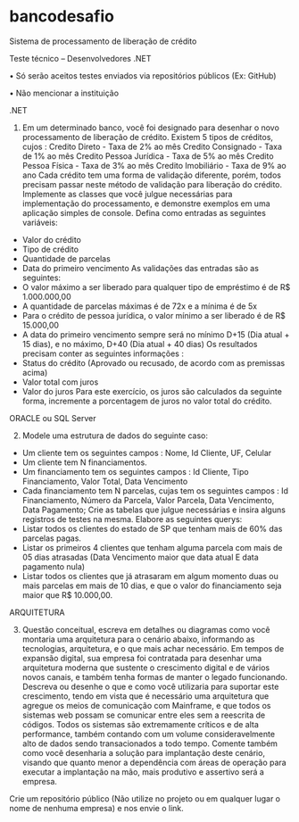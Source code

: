 # bancodesafio
Sistema de processamento de liberação de crédito


Teste técnico – Desenvolvedores .NET

• Só serão aceitos testes enviados via repositórios públicos (Ex: GitHub)

• Não mencionar a instituição

.NET

1. Em um determinado banco, você foi designado para desenhar o novo processamento de liberação
de crédito.
Existem 5 tipos de créditos, cujos :
Credito Direto - Taxa de 2% ao mês
Credito Consignado - Taxa de 1% ao mês
Credito Pessoa Jurídica - Taxa de 5% ao mês
Credito Pessoa Física - Taxa de 3% ao mês
Credito Imobiliário - Taxa de 9% ao ano
Cada crédito tem uma forma de validação diferente, porém, todos precisam passar neste método de
validação para liberação do crédito.
Implemente as classes que você julgue necessárias para implementação do processamento, e
demonstre exemplos em uma aplicação simples de console.
Defina como entradas as seguintes variáveis:
- Valor do crédito
- Tipo de crédito
- Quantidade de parcelas
- Data do primeiro vencimento
As validações das entradas são as seguintes:
- O valor máximo a ser liberado para qualquer tipo de empréstimo é de R$ 1.000.000,00
- A quantidade de parcelas máximas é de 72x e a mínima é de 5x
- Para o crédito de pessoa jurídica, o valor mínimo a ser liberado é de R$ 15.000,00
- A data do primeiro vencimento sempre será no mínimo D+15 (Dia atual + 15 dias), e no máximo,
D+40 (Dia atual + 40 dias)
Os resultados precisam conter as seguintes informações :
- Status do crédito (Aprovado ou recusado, de acordo com as premissas acima)
- Valor total com juros
- Valor do juros
Para este exercício, os juros são calculados da seguinte forma, incremente a porcentagem de juros
no valor total do crédito.

ORACLE ou SQL Server

2. Modele uma estrutura de dados do seguinte caso:
- Um cliente tem os seguintes campos : Nome, Id Cliente, UF, Celular
- Um cliente tem N financiamentos.
- Um financiamento tem os seguintes campos : Id Cliente, Tipo Financiamento, Valor Total, Data
Vencimento
- Cada financiamento tem N parcelas, cujas tem os seguintes campos : Id Financiamento, Número
da Parcela, Valor Parcela, Data Vencimento, Data Pagamento;
Crie as tabelas que julgue necessárias e insira alguns registros de testes na mesma.
Elabore as seguintes querys:
- Listar todos os clientes do estado de SP que tenham mais de 60% das parcelas pagas.
- Listar os primeiros 4 clientes que tenham alguma parcela com mais de 05 dias atrasadas (Data
Vencimento maior que data atual E data pagamento nula)
- Listar todos os clientes que já atrasaram em algum momento duas ou mais parcelas em mais de 10
dias, e que o valor do financiamento seja maior que R$ 10.000,00.

ARQUITETURA

3. Questão conceitual, escreva em detalhes ou diagramas como você montaria uma arquitetura para
o cenário abaixo, informando as tecnologias, arquitetura, e o que mais achar necessário.
Em tempos de expansão digital, sua empresa foi contratada para desenhar uma arquitetura moderna
que sustente o crescimento digital e de vários novos canais, e também tenha formas de manter o
legado funcionando.
Descreva ou desenhe o que e como você utilizaria para suportar este crescimento, tendo em vista
que é necessário uma arquitetura que agregue os meios de comunicação com Mainframe, e que
todos os sistemas web possam se comunicar entre eles sem a reescrita de códigos.
Todos os sistemas são extremamente críticos e de alta performance, também contando com um
volume consideravelmente alto de dados sendo transacionados a todo tempo.
Comente também como você desenharia a solução para implantação deste cenário, visando que
quanto menor a dependência com áreas de operação para executar a implantação na mão, mais
produtivo e assertivo será a empresa.

Crie um repositório público (Não utilize no projeto ou em qualquer lugar o nome de nenhuma
empresa) e nos envie o link.